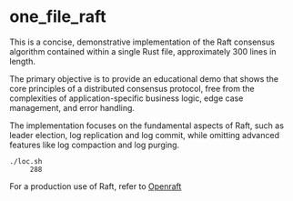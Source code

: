 # one_file_raft

This is a concise, demonstrative implementation of the Raft consensus algorithm
contained within a single Rust file, approximately 300 lines in length.

The primary objective is to provide an educational demo that shows the core
principles of a distributed consensus protocol, free from the complexities of
application-specific business logic, edge case management, and error handling.

The implementation focuses on the fundamental aspects of Raft, such as leader
election, log replication and log commit, while omitting advanced features like
log compaction and log purging.

```shell
./loc.sh
     288
```

For a production use of Raft, refer to [Openraft](https://github.com/datafuselabs/openraft)

